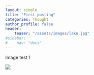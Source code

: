 ```yaml
---
layout: single
title: "First posting"
categories: Thought
author_profile: false
header:
    teaser: "/assets/images/lake.jpg"
#sidebar: 
#    nav: "docs"
---
```


Image test 1

![](../img_5091.jpg)